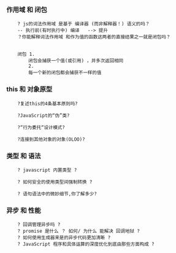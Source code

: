 ### 作用域 和 闭包

```
    ? js的词法作用域 是基于 编译器 (而非解释器！) 语义的吗？
    -- 执行前(有时执行中) 编译   --> 提升
    ？你能解释词法作用域 和作为值的函数这两者的直接结果之一就是闭包吗？


    闭包 1.
        闭包会捕获一个值(或引用) ，并多次返回相同
        2.
        每一个新的闭包都会捕获不一样的值

```

### this 和 对象原型

```
    ?复述this的4条基本原则吗?

    ?JavaScript的“伪”类?

    ?“行为委托“设计模式?

    ?连接到其他对象的对象(OLOO)?
```

### 类型 和 语法

```
    ? javascript 内置类型 ?

    ? 如何安全的使用类型间强制转换 ?
    
    ? 语句语法中的微妙细节,你了解多少?

```

### 异步 和 性能

```
    ? 回调管理异步吗 ?
    ? promise 是什么 ？ 如何/ 为什么 能解决 回调地狱 ?
    ? 如何使用生成器来是的异步代码更加清晰 ?
    ? JavaScript 程序和具体运算的深度优化到底由那些方面构成 ?
```
